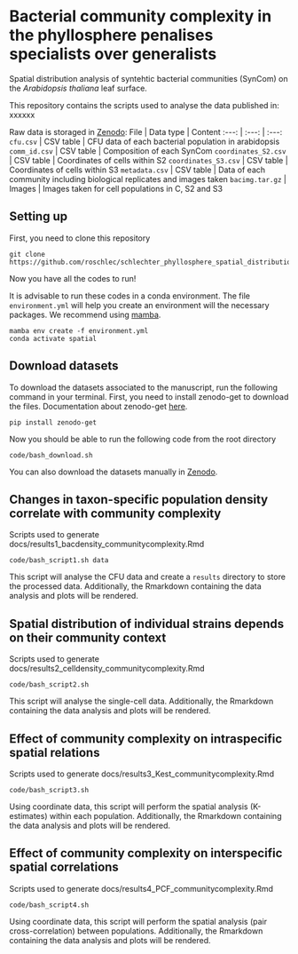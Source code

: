 # Bacterial community complexity in the phyllosphere penalises specialists over generalists

Spatial distribution analysis of syntehtic bacterial communities (SynCom) on the _Arabidopsis thaliana_ leaf surface.

This repository contains the scripts used to analyse the data published in: xxxxxx 

Raw data is storaged in [Zenodo](https://zenodo.org/doi/10.5281/zenodo.100361160):
File | Data type | Content
:---: | :---: | :---:
`cfu.csv` | CSV table | CFU data of each bacterial population in arabidopsis
`comm_id.csv` | CSV table | Composition of each SynCom
`coordinates_S2.csv` | CSV table | Coordinates of cells within S2
`coordinates_S3.csv` | CSV table | Coordinates of cells within S3
`metadata.csv` | CSV table | Data of each community including biological replicates and images taken
`bacimg.tar.gz` | Images | Images taken for cell populations in C, S2 and S3

## Setting up 
First, you need to clone this repository
```
git clone https://github.com/roschlec/schlechter_phyllosphere_spatial_distribution.git
```
Now you have all the codes to run!

It is advisable to run these codes in a conda environment. The file `environment.yml` will help you create an environment will the necessary packages. We recommend using [mamba](https://mamba.readthedocs.io/en/latest/index.html).

```
mamba env create -f environment.yml
conda activate spatial
```


## Download datasets
To download the datasets associated to the manuscript, run the following command in your terminal.
First, you need to install zenodo-get to download the files. Documentation about zenodo-get [here](https://gitlab.com/dvolgyes/zenodo_get).
```
pip install zenodo-get
```

Now you should be able to run the following code from the root directory
```
code/bash_download.sh
```

You can also download the datasets manually in [Zenodo](https://zenodo.org/doi/10.5281/zenodo.100361160).

## Changes in taxon-specific population density correlate with community complexity
Scripts used to generate docs/results1_bacdensity_communitycomplexity.Rmd
```
code/bash_script1.sh data
```
This script will analyse the CFU data and create a `results` directory to store the processed data.
Additionally, the Rmarkdown containing the data analysis and plots will be rendered.

## Spatial distribution of individual strains depends on their community context
Scripts used to generate docs/results2_celldensity_communitycomplexity.Rmd
```
code/bash_script2.sh
```
This script will analyse the single-cell data. Additionally, the Rmarkdown containing the data analysis and plots will be rendered.

## Effect of community complexity on intraspecific spatial relations
Scripts used to generate docs/results3_Kest_communitycomplexity.Rmd
```
code/bash_script3.sh
```
Using coordinate data, this script will perform the spatial analysis (K-estimates) within each population. Additionally, the Rmarkdown containing the data analysis and plots will be rendered.

## Effect of community complexity on interspecific spatial correlations
Scripts used to generate docs/results4_PCF_communitycomplexity.Rmd
```
code/bash_script4.sh
```
Using coordinate data, this script will perform the spatial analysis (pair cross-correlation) between populations. Additionally, the Rmarkdown containing the data analysis and plots will be rendered.
